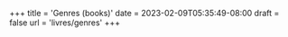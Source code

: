 +++
title = 'Genres (books)'
date = 2023-02-09T05:35:49-08:00
draft = false
url = 'livres/genres'
+++
